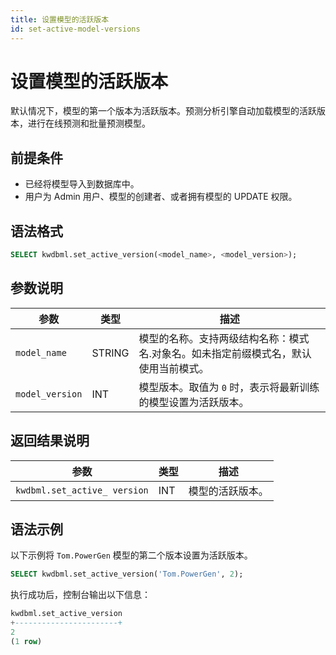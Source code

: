 ```yaml
---
title: 设置模型的活跃版本
id: set-active-model-versions
---
```


# 设置模型的活跃版本

默认情况下，模型的第一个版本为活跃版本。预测分析引擎自动加载模型的活跃版本，进行在线预测和批量预测模型。

## 前提条件

- 已经将模型导入到数据库中。
- 用户为 Admin 用户、模型的创建者、或者拥有模型的 UPDATE 权限。

## 语法格式

```sql
SELECT kwdbml.set_active_version(<model_name>, <model_version>);
```

## 参数说明

| 参数          | 类型   | 描述                                                                                  |
| ------------- | ------ | ------------------------------------------------------------------------------------- |
| `model_name`    | STRING | 模型的名称。支持两级结构名称：模式名.对象名。如未指定前缀模式名，默认使用当前模式。 |
| `model_version` | INT    | 模型版本。取值为 `0` 时，表示将最新训练的模型设置为活跃版本。                                      |

## 返回结果说明

| 参数                       | 类型 | 描述               |
| -------------------------- | ---- | ------------------ |
| `kwdbml.set_active_ version` | INT  | 模型的活跃版本。 |

## 语法示例

以下示例将 `Tom.PowerGen` 模型的第二个版本设置为活跃版本。

```sql
SELECT kwdbml.set_active_version('Tom.PowerGen', 2);

```

执行成功后，控制台输出以下信息：

```sql
kwdbml.set_active_version
+-----------------------+ 
2
(1 row)
```
